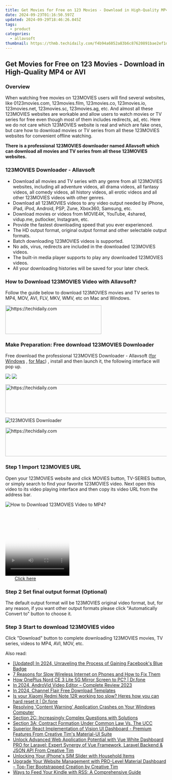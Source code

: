 ```yaml
---
title: Get Movies for Free on 123 Movies - Download in High-Quality MP4 or AVI
date: 2024-09-23T01:16:50.597Z
updated: 2024-09-29T18:46:26.045Z
tags:
  - product
categories:
  - allavsoft
thumbnail: https://thmb.techidaily.com/f4b94a6052a83b6c87620891bae2ef1d10a06ae6e718f7d201b09964291e2b88.jpg
---
```


## Get Movies for Free on 123 Movies - Download in High-Quality MP4 or AVI

### Overview

When watching free movies on 123MOVIES users will find several websites, like 0123movies.com, 123movies.film, 123movies.co, 123movies.io, 123movies.net, 123movies.sc, 123movies.ag, etc. And almost all these 123MOVIES websites are workable and allow users to watch movies or TV series for free even though most of them includes redirects, ad, etc. Here we do not care which 123MOVIES website is real and which are fake ones, but care how to download movies or TV series from all these 123MOVIES websites for convenient offline watching.

**There is a professional 123MOVIES downloader named Allavsoft which can download all movies and TV series from all these 123MOVIES websites.**

### 123MOVIES Downloader - Allavsoft

* Download all movies and TV series with any genre from all 123MOVIES websites, including all adventure videos, all drama videos, all fantasy videos, all comedy videos, all history videos, all erotic videos and all other 123MOVIES videos with other genres.
* Download all 123MOVIES videos to any video output needed by iPhone, iPad, iPod, Android, PSP, Zune, Xbox360, Samsung, etc.
* Download movies or videos from MOVIE4K, YouTube, 4shared, vidup.me, putlocker, Instagram, etc.
* Provide the fastest downloading speed that you ever experienced.
* The HD output format, original output format and other selectable output formats.
* Batch downloading 123MOVIES videos is supported.
* No ads, virus, redirects are included in the downloaded 123MOVIES videos.
* The built-in media player supports to play any downloaded 123MOVIES videos.
* All your downloading histories will be saved for your later check.

### How to Download 123MOVIES Video with Allavsoft?

Follow the guide below to download 123MOVIES movies and TV series to MP4, MOV, AVI, FLV, MKV, WMV, etc on Mac and Windows.

<!-- affiliate ads begin -->
<a href="https://aligracehair.sjv.io/c/5597632/2080312/19272" target="_top" id="2080312">
  <img src="//a.impactradius-go.com/display-ad/19272-2080312" border="0" alt="https://techidaily.com" width="300" height="90"/>
</a>
<img height="0" width="0" src="https://aligracehair.sjv.io/i/5597632/2080312/19272" style="position:absolute;visibility:hidden;" border="0" />
<!-- affiliate ads end -->

### Make Preparation: Free download 123MOVIES Downloader

Free download the professional 123MOVIES Downloader - Allavsoft ([for Windows](https://tools.techidaily.com/allavsoft/products/) , [for Mac](https://tools.techidaily.com/allavsoft/products/)) , install and then launch it, the following interface will pop up.

[![](https://www.allavsoft.com/how-to/../images/how-to/free-download-win.jpg)](https://tools.techidaily.com/allavsoft/products/) [![](https://www.allavsoft.com/how-to/../images/how-to/free-download-mac.jpg)](https://tools.techidaily.com/allavsoft/products/)

<!-- affiliate ads begin -->
<a href="https://appsumo.8odi.net/c/5597632/2068439/7443" target="_top" id="2068439">
  <img src="//a.impactradius-go.com/display-ad/7443-2068439" border="0" alt="https://techidaily.com" width="728" height="90"/>
</a>
<img height="0" width="0" src="https://appsumo.8odi.net/i/5597632/2068439/7443" style="position:absolute;visibility:hidden;" border="0" />
<!-- affiliate ads end -->

![123MOVIES Downloader](https://www.allavsoft.com/how-to/../images/allavsoft/screen-shot-600.jpg)

<!-- affiliate ads begin -->
<a href="https://ephamedtechinc.pxf.io/c/5597632/2137203/26400" target="_top" id="2137203">
  <img src="//a.impactradius-go.com/display-ad/26400-2137203" border="0" alt="https://techidaily.com" width="728" height="90"/>
</a>
<img height="0" width="0" src="https://ephamedtechinc.pxf.io/i/5597632/2137203/26400" style="position:absolute;visibility:hidden;" border="0" />
<!-- affiliate ads end -->

### Step 1 Import 123MOVIES URL

Open your 123MOVIES website and click MOVIES button, TV-SERIES button, or simply search to find your favorite 123MOVIES video. Next open this video to its video playing interface and then copy its video URL from the address bar.

![How to Download 123MOVIES Video to MP4?](https://www.allavsoft.com/how-to/../images/how-to/download-rtmp-video/download-rtmp-video.jpg)

<!-- affiliate ads begin -->
<span id="1374820">
					<video width="200" height="200" style="cursor:pointer"
           poster="//a.impactradius-go.com/display-clicktoplayimage/1374820.png"
           onclick="if(!this.playClicked){this.play();this.setAttribute('controls',true);this.playClicked=true;}">
	   <source src="//a.impactradius-go.com/display-ad/15852-1374820">
	   <img src="//a.impactradius-go.com/display-clicktoplayimage/1374820.png" style="border: none; height: 100%; width: 100%; object-fit: contain">
	</video>
	<div style="width:125px;text-align:center"><a href="javascript:window.open(decodeURIComponent('https%3A%2F%2Fthefitville.pxf.io%2Fc%2F5597632%2F1374820%2F15852'), '_blank');void(0);">Click here</a></div>
</span>
<img height="0" width="0" src="https://imp.pxf.io/i/5597632/1374820/15852" style="position:absolute;visibility:hidden;" border="0" />
<!-- affiliate ads end -->

### Step 2 Set final output format (Optional)

The default output format will be 123MOVIES original video format, but, for any reason, if you want other output formats please click "Automatically Convert to" button to choose it.

### Step 3 Start to download 123MOVIES video

Click "Download" button to complete downloading 123MOVIES movies, TV series, videos to MP4, AVI, MOV, etc.

<ins class="adsbygoogle"
     style="display:block"
     data-ad-format="autorelaxed"
     data-ad-client="ca-pub-7571918770474297"
     data-ad-slot="1223367746"></ins>

<ins class="adsbygoogle"
     style="display:block"
     data-ad-client="ca-pub-7571918770474297"
     data-ad-slot="8358498916"
     data-ad-format="auto"
     data-full-width-responsive="true"></ins>

<span class="atpl-alsoreadstyle">Also read:</span>
<div><ul>
<li><a href="https://facebook-video-content.techidaily.com/updated-in-2024-unraveling-the-process-of-gaining-facebooks-blue-badge/"><u>[Updated] In 2024, Unraveling the Process of Gaining Facebook's Blue Badge</u></a></li>
<li><a href="https://fox-that.techidaily.com/7-reasons-for-slow-wireless-internet-on-phones-and-how-to-fix-them/"><u>7 Reasons for Slow Wireless Internet on Phones and How to Fix Them</u></a></li>
<li><a href="https://screen-mirror.techidaily.com/how-oneplus-nord-ce-3-lite-5g-mirror-screen-to-pc-drfone-by-drfone-android/"><u>How OnePlus Nord CE 3 Lite 5G Mirror Screen to PC? | Dr.fone</u></a></li>
<li><a href="https://extra-information.techidaily.com/in-2024-androvid-video-editor-complete-review-2023/"><u>In 2024, AndroVid Video Editor – Complete Review 2023</u></a></li>
<li><a href="https://youtube-video-recordings.techidaily.com/in-2024-channel-flair-free-download-templates/"><u>In 2024, Channel Flair Free Download Templates</u></a></li>
<li><a href="https://techidaily.com/is-your-xiaomi-redmi-note-12r-working-too-slow-heres-how-you-can-hard-reset-it-drfone-by-drfone-reset-android-reset-android/"><u>Is your Xiaomi Redmi Note 12R working too slow? Heres how you can hard reset it | Dr.fone</u></a></li>
<li><a href="https://win-solutions.techidaily.com/resolving-content-warning-application-crashes-on-your-windows-computer/"><u>Resolving 'Content Warning' Application Crashes on Your Windows Computer</u></a></li>
<li><a href="https://discover-cheats.techidaily.com/section-2c-increasingly-complex-questions-with-solutions/"><u>Section 2C: Increasingly Complex Questions with Solutions</u></a></li>
<li><a href="https://discover-cheats.techidaily.com/section-3a-contract-formation-under-common-law-vs-the-ucc/"><u>Section 3A: Contract Formation Under Common Law Vs. The UCC</u></a></li>
<li><a href="https://discover-cheats.techidaily.com/superior-react-implementation-of-vision-ui-dashboard-premium-features-from-creative-tims-material-ui-suite/"><u>Superior React Implementation of Vision UI Dashboard - Premium Features From Creative Tim's Material-UI Suite</u></a></li>
<li><a href="https://discover-cheats.techidaily.com/unlock-advanced-web-application-potential-with-vue-white-dashboard-pro-for-laravel-expert-synergy-of-vue-framework-laravel-backend-and-json-api-from-creativ4/"><u>Unlock Advanced Web Application Potential with Vue White Dashboard PRO for Laravel: Expert Synergy of Vue Framework, Laravel Backend & JSON API From Creative Tim</u></a></li>
<li><a href="https://tech-recovery.techidaily.com/unlocking-your-iphones-sim-slider-with-household-items/"><u>Unlocking Your iPhone's SIM Slider with Household Items</u></a></li>
<li><a href="https://discover-cheats.techidaily.com/upgrade-your-website-management-with-pro-level-material-dashboard-top-tier-bootstrapped-creation-by-creative-tim/"><u>Upgrade Your Website Management with PRO-Level Material Dashboard – Top-Tier Bootstrapped Creation by Creative Tim</u></a></li>
<li><a href="https://tech-hub.techidaily.com/ways-to-feed-your-kindle-with-rss-a-comprehensive-guide/"><u>Ways to Feed Your Kindle with RSS: A Comprehensive Guide</u></a></li>
</ul></div>

